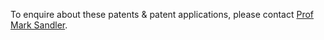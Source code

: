 To enquire about these patents & patent applications, please contact [Prof Mark Sandler](http://eecs.qmul.ac.uk/people/profiles/sandlermark.html).

